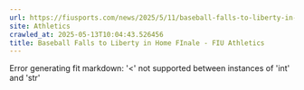 ```yaml
---
url: https://fiusports.com/news/2025/5/11/baseball-falls-to-liberty-in-home-finale.aspx?print=true
site: Athletics
crawled_at: 2025-05-13T10:04:43.526456
title: Baseball Falls to Liberty in Home FInale - FIU Athletics
---
```


Error generating fit markdown: '<' not supported between instances of 'int' and 'str'